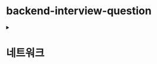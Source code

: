 # backend-interview-question



<details>
  <summary><h1> 네트워크 </h1></summary>
  
  <details>
  <summary> 질문1</summary>
  
    
     내용   

  </details>
  
   <details>
  <summary> 질문1</summary>
  
    
     내용   

  </details>
  
   <details>
  <summary> 질문1</summary>
  
    
     내용   

  </details>
  
   <details>
  <summary> 질문1</summary>
  
    
     내용   

  </details>
  
   <details>
  <summary> 질문1</summary>
  
    
     내용   

  </details>
  
   <details>
  <summary> 질문1</summary>
  
    
     내용   

  </details>
 
</details>

